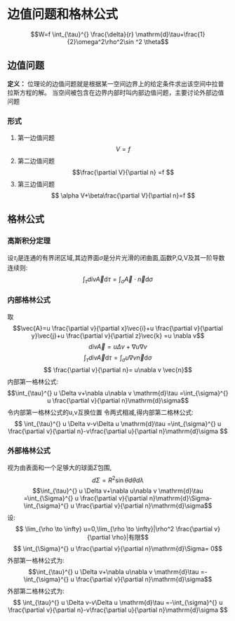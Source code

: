 # 边值问题和格林公式

$$W=f \int_{\tau}^{} \frac{\delta}{r} \mathrm{d}\tau+\frac{1}{2}\omega^2\rho^2\sin ^2 \theta$$

## 边值问题

**定义：** 位理论的边值问题就是根据某一空间边界上的给定条件求出该空间中拉普拉斯方程的解。
当空间被包含在边界内部时叫内部边值问题，主要讨论外部边值问题

### 形式

1. 第一边值问题
   $$ V=f $$
2. 第二边值问题
   $$\frac{\partial V}{\partial n} =f $$
3. 第三边值问题
   $$ \alpha V+\beta\frac{\partial V}{\partial n}=f $$

## 格林公式

### 高斯积分定理

设$\tau_i$是连通的有界闭区域,其边界面$\sigma$是分片光滑的闭曲面,函数P,Q,V及其一阶导数连续则:
$$ \int_{\tau}^{} div\vec{A}  \mathrm{d}\tau =\int_{\sigma}^{}  \vec{A}\cdot \vec{n}\mathrm{d}\sigma$$

### 内部格林公式

取
$$\vec{A}=u \frac{\partial v}{\partial x}\vec{i}+u \frac{\partial v}{\partial y}\vec{j}+u \frac{\partial v}{\partial z}\vec{k}  =u \nabla v$$
$$ div\vec{A}=u \Delta v+\nabla u\nabla v $$
$$ \int_{\tau}^{} div\vec{A}  \mathrm{d}\tau =\int_{\sigma}^{}  u\nabla v \vec{n}\mathrm{d}\sigma$$
$$ \frac{\partial v}{\partial n}= u\nabla v \vec{n}$$
内部第一格林公式:
$$\int_{\tau}^{} u \Delta v+\nabla u\nabla v  \mathrm{d}\tau =\int_{\sigma}^{} u \frac{\partial v}{\partial n}\mathrm{d}\sigma$$
令内部第一格林公式的u,v互换位置
令两式相减,得内部第二格林公式:
$$ \int_{\tau}^{} u \Delta v-v\Delta u \mathrm{d}\tau =\int_{\sigma}^{} u \frac{\partial v}{\partial n}-v\frac{\partial u}{\partial n}\mathrm{d}\sigma $$

### 外部格林公式

视为由表面和一个足够大的球面$\Sigma$包围,
$$ d\Sigma=R^2\sin \theta d \theta d\lambda $$
$$\int_{\tau}^{} u \Delta v+\nabla u\nabla v  \mathrm{d}\tau =\int_{\Sigma}^{} u \frac{\partial v}{\partial n}\mathrm{d}\Sigma-\int_{\sigma}^{} u \frac{\partial v}{\partial n}\mathrm{d}\sigma$$
设:
$$ \lim_{\rho \to \infty} u=0,\lim_{\rho \to \infty}|\rho^2 \frac{\partial v}{\partial \rho}|有限$$
$$ \int_{\Sigma}^{} u \frac{\partial v}{\partial n}\mathrm{d}\Sigma= 0$$
外部第一格林公式为:
$$\int_{\tau}^{} u \Delta v+\nabla u\nabla v  \mathrm{d}\tau =-\int_{\sigma}^{} u \frac{\partial v}{\partial n}\mathrm{d}\sigma$$
外部第二格林公式为:
$$ \int_{\tau}^{} u \Delta v-v\Delta u \mathrm{d}\tau =-\int_{\sigma}^{} u \frac{\partial v}{\partial n}-v\frac{\partial u}{\partial n}\mathrm{d}\sigma $$